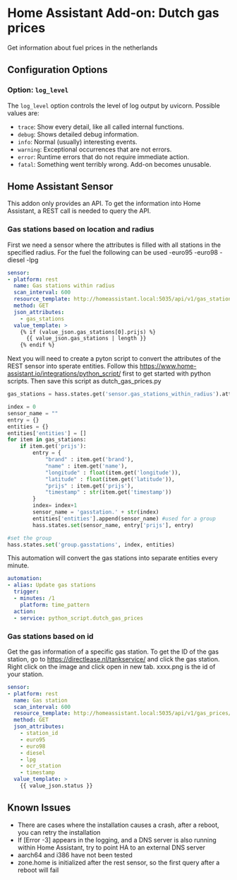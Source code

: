 # Home Assistant Add-on: Dutch gas prices

Get information about fuel prices in the netherlands

## Configuration Options

### Option: `log_level`

The `log_level` option controls the level of log output by uvicorn. Possible values are:

- `trace`: Show every detail, like all called internal functions.
- `debug`: Shows detailed debug information.
- `info`: Normal (usually) interesting events.
- `warning`: Exceptional occurrences that are not errors.
- `error`: Runtime errors that do not require immediate action.
- `fatal`: Something went terribly wrong. Add-on becomes unusable.

## Home Assistant Sensor

This addon only provides an API. To get the information into Home Assistant, a REST call is needed to query the API.

### Gas stations based on location and radius

First we need a sensor where the attributes is filled with all stations in the specified radius. For the fuel the following can be used
-euro95
-euro98
-diesel
-lpg

```yaml
sensor:
- platform: rest
  name: Gas stations within radius
  scan_interval: 600
  resource_template: http://homeassistant.local:5035/api/v1/gas_stations/euro95?radius=5&longitude={{ state_attr("zone.home", "longitude") }}&latitude={{ state_attr("zone.home", "latitude") }}
  method: GET
  json_attributes:
    - gas_stations
  value_template: >
    {% if (value_json.gas_stations[0].prijs) %}
      {{ value_json.gas_stations | length }}
    {% endif %}
```

Next you will need to create a pyton script to convert the attributes of the REST sensor into sperate entities. Follow this https://www.home-assistant.io/integrations/python_script/ first to get started with python scripts. Then save this script as dutch_gas_prices.py

```python
gas_stations = hass.states.get('sensor.gas_stations_within_radius').attributes['gas_stations']

index = 0
sensor_name = ""
entry = {}
entities = {}
entities['entities'] = []
for item in gas_stations:
    if item.get('prijs'):
        entry = {
            "brand" : item.get('brand'),
            "name" : item.get('name'),
            "longitude" : float(item.get('longitude')),
            "latitude" : float(item.get('latitude')),
            "prijs" : item.get('prijs'),
            "timestamp" : str(item.get('timestamp'))
        }
        index= index+1
        sensor_name = 'gasstation.' + str(index)
        entities['entities'].append(sensor_name) #used for a group
        hass.states.set(sensor_name, entry['prijs'], entry)

#set the group
hass.states.set('group.gasstations', index, entities)
```

This automation will convert the gas stations into separate entities every minute.

```yaml
automation:
- alias: Update gas stations
  trigger:
  - minutes: /1
    platform: time_pattern
  action:
  - service: python_script.dutch_gas_prices
```

### Gas stations based on id

Get the gas information of a specific gas station. To get the ID of the gas station, go to https://directlease.nl/tankservice/ and click the gas station. Right click on the image and click open in new tab. xxxx.png is the id of your station.

```yaml
sensor:
- platform: rest
  name: Gas station
  scan_interval: 600
  resource_template: http://homeassistant.local:5035/api/v1/gas_prices/0000
  method: GET
  json_attributes:
    - station_id
    - euro95
    - euro98
    - diesel
    - lpg
    - ocr_station
    - timestamp
  value_template: >
    {{ value_json.status }}
```

## Known Issues

- There are cases where the installation causes a crash, after a reboot, you can retry the installation
- If [Error -3] appears in the logging, and a DNS server is also running within Home Assistant, try to point HA to an external DNS server
- aarch64 and i386 have not been tested
- zone.home is initialized after the rest sensor, so the first query after a reboot will fail
